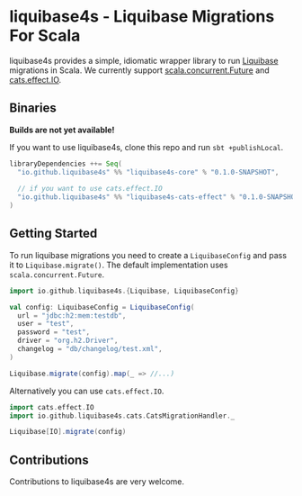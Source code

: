 # liquibase4s - Liquibase Migrations For Scala

liquibase4s provides a simple, idiomatic wrapper library to run [Liquibase](https://www.liquibase.org) migrations
in Scala. We currently support [scala.concurrent.Future](https://docs.scala-lang.org/overviews/core/futures.html)
and [cats.effect.IO](https://typelevel.org/cats-effect/).

## Binaries

**Builds are not yet available!**

If you want to use liquibase4s, clone this repo and run `sbt +publishLocal`.

```scala
libraryDependencies ++= Seq(
  "io.github.liquibase4s" %% "liquibase4s-core" % "0.1.0-SNAPSHOT",
  
  // if you want to use cats.effect.IO
  "io.github.liquibase4s" %% "liquibase4s-cats-effect" % "0.1.0-SNAPSHOT",
)
```
## Getting Started

To run liquibase migrations you need to create a `LiquibaseConfig` and pass it to `Liquibase.migrate()`.
The default implementation uses `scala.concurrent.Future`.

```scala
import io.github.liquibase4s.{Liquibase, LiquibaseConfig}

val config: LiquibaseConfig = LiquibaseConfig(
  url = "jdbc:h2:mem:testdb",
  user = "test",
  password = "test",
  driver = "org.h2.Driver",
  changelog = "db/changelog/test.xml",
)

Liquibase.migrate(config).map(_ => //...)
```

Alternatively you can use `cats.effect.IO`.
```scala
import cats.effect.IO
import io.github.liquibase4s.cats.CatsMigrationHandler._

Liquibase[IO].migrate(config)
```

## Contributions
Contributions to liquibase4s are very welcome. 